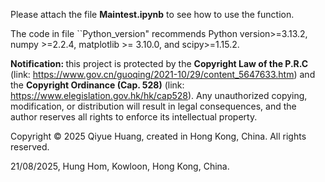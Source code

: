 Please attach the file $\textbf{Maintest.ipynb}$ to see how to use the function. 

The code in file ``Python_version" recommends Python version>=3.13.2, numpy >=2.2.4, matplotlib >= 3.10.0, and scipy>=1.15.2.

$\textbf{Notification: }$ this project is protected by the $\textbf{Copyright Law of the P.R.C}$  (link: https://www.gov.cn/guoqing/2021-10/29/content_5647633.htm) and the $\textbf{Copyright Ordinance (Cap. 528)}$ (link: https://www.elegislation.gov.hk/hk/cap528). 
Any unauthorized copying, modification, or distribution will result in legal consequences, 
and the author reserves all rights to enforce its intellectual property.

Copyright © 2025 Qiyue Huang, created in Hong Kong, China. All rights reserved.

21/08/2025, Hung Hom, Kowloon, Hong Kong, China.
